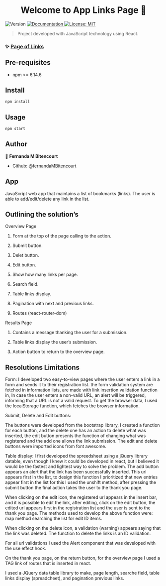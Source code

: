 
<h1 align="center">Welcome to App Links Page 👋</h1>
<p>
  <img alt="Version" src="https://img.shields.io/badge/npm-6.14.6-blue.svg?cacheSeconds=2592000" />
  <a href="https://github.com/edvaldotorres/legends-flix#readme" target="_blank">
    <img alt="Documentation" src="https://img.shields.io/badge/documentation-yes-brightgreen.svg" />
  </a>
  <a href="#" target="_blank">
    <img alt="License: MIT" src="https://img.shields.io/badge/License-MIT-yellow.svg" />
  </a>
</p>

> Project developed with JavaScript technology using React. 

### ✨ [Page of Links ](https://localhost300.app/)

## Pre-requisites

* npm >= 6.14.6

## Install

```sh
npm install
```

## Usage

```sh
npm start
```

## Author

👤 **Fernanda M Bitencourt**


* Github: [@fernandaMBitencourt](https://github.com/FernandaMBitencourt)


## App 

JavaScript web app that maintains a 
list of bookmarks (links). 
The user is able to add/edit/delete any link in the list.



##  Outlining the solution’s

Overview Page

  1. Form at the top of the page calling to the action.

  2. Submit button.

  3. Delet button.

  4. Edit button.
  
  5. Show how many links per page.
  
  6. Search field.

  7. Table links display.

  8. Pagination with next and previous links.

  9. Routes (react-router-dom)

Results Page

  1. Contains a message thanking the user for a submission.

  2. Table links display the user’s submission.

  3. Action button to return to the overview page.


## Resolutions Limitations
 
   Form:
   I developed two easy-to-view pages where the user enters a link in a form and sends it to their registration list.
   the form validation system are fetched in information lists, are made with link insertion validation function in,
   In case the user enters a non-valid URL, an alert will be triggered, informing that a URL is not a valid request.
   To get the browser data, I used the localStorage function, which fetches the browser information.

   Submit, Delete and Edit buttons:

   The buttons were developed from the bootstrap library, I created a function for each button, and the delete one has an action to delete what was inserted, the edit button presents the function of changing what was registered and the add one allows the link submission. The edit and delete buttons were imported icons from font awesome.

   Table display:
   I first developed the spreedsheet using a jQuery library datable, even though I knew it could be developed in react, but I believed it would be the fastest and lightest way to solve the problem.
   The add button appears an alert that the link has been successfully inserted. This url appears first in the list, to design this function I prioritized that new entries appear first in the list for this I used the unshift method, after pressing the submit button the final action takes the user to the thank you page.

   When clicking on the edit icon, the registered url appears in the insert bar, and it is possible to edit the link, after editing, click on the edit button, the edited url appears first in the registration list and the user is sent to the thank you page.
   The methods used to develop the above function were: map method searching the list for edit ID items.

   When clicking on the delete icon, a validation (warning) appears saying that the link was deleted.
   The function to delete the links is an ID validation.

   For all url validations I used the Alert component that was developed with the use effect hook.

   On the thank you page, on the return button,
   for the overview page I used a TAG link of routes that is inserted in react.

   I used a JQuery data table library to make, page length, searche field, table links display (spreadcheet), and pagination previous links.











   

     

























